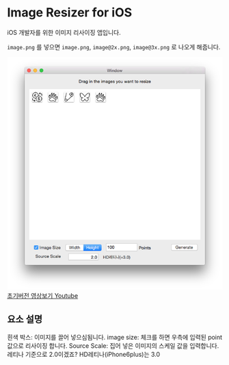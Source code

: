 Image Resizer for iOS
==============

iOS 개발자를 위한 이미지 리사이징 앱입니다. 

`image.png` 를 넣으면 `image.png`, `image@2x.png`, `image@3x.png` 로 나오게 해줍니다.

![실행화면](/readmeImage/image1.png)
[초기버전 영상보기 Youtube](http://www.youtube.com/watch?v=Tj3a77mkXvY&feature=youtu.be)

## 요소 설명 ##

흰색 박스: 이미지를 끌어 넣으심됨니다.
image size: 체크를 하면 우측에 입력된 point값으로 리사이징 합니다.
Source Scale: 집어 넣은 이미지의 스케일 값을 입력합니다. 레티나 기준으로 2.0이겠죠? HD레티나(iPhone6plus)는 3.0

